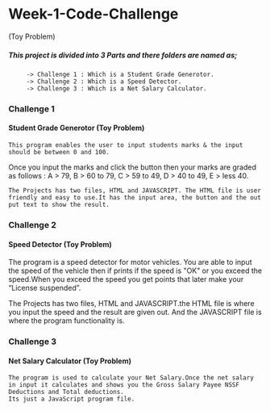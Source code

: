 # Week-1-Code-Challenge
(Toy Problem)


#####  This project is divided into 3 Parts and there folders are named as;
         -> Challenge 1 : Which is a Student Grade Generotor.
         -> Challenge 2 : Which is a Speed Detector.
         -> Challenge 3 : Which is a Net Salary Calculator.



### Challenge 1
#### Student Grade Generotor (Toy Problem)
    This program enables the user to input students marks & the input should be between 0 and 100.
   Once you input the marks and click the button then your marks are graded as follows :
     A > 79, B > 60 to 79, C > 59 to 49, D > 40 to 49, E > less 40.

    The Projects has two files, HTML and JAVASCRIPT. The HTML file is user friendly and easy to use.It has the input area, the button and the out put text to show the result.




### Challenge 2
#### Speed Detector (Toy Problem)
   The program is a speed detector for motor vehicles. You are able to input the speed of the vehicle then if prints if the speed is "OK" or you exceed the speed.When you exceed the speed you get points that later make your “License suspended”.

   The Projects has two files, HTML and JAVASCRIPT.the HTML file is where you input the speed and the result are given out. And the JAVASCRIPT file is where the program functionality is.





### Challenge 3
####  Net Salary Calculator (Toy Problem)
    The program is used to calculate your Net Salary.Once the net salary in input it calculates and shows you the Gross Salary Payee NSSF Deductions and Total deductions.
    Its just a JavaScript program file.










